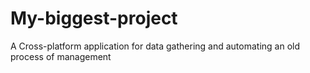 # My-biggest-project
A Cross-platform application for data gathering and automating an old process of management
